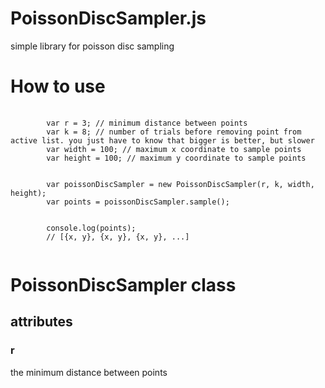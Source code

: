 # PoissonDiscSampler.js
simple library for poisson disc sampling

<h1>How to use</h1>
<pre>
    <code>
        var r = 3; // minimum distance between points
        var k = 8; // number of trials before removing point from active list. you just have to know that bigger is better, but slower
        var width = 100; // maximum x coordinate to sample points
        var height = 100; // maximum y coordinate to sample points
        <br>
        var poissonDiscSampler = new PoissonDiscSampler(r, k, width, height);
        var points = poissonDiscSampler.sample();
        <br>
        console.log(points);
        // [{x, y}, {x, y}, {x, y}, ...]
    </code>
</pre>
<h1>PoissonDiscSampler class</h1>
<h2>attributes</h2>
<h3>r</h3>
the minimum distance between points
